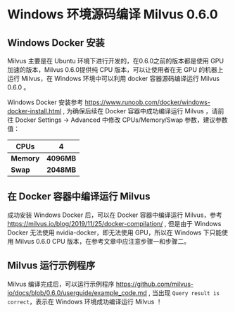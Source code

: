# Windows 环境源码编译 Milvus 0.6.0

## Windows Docker 安装

Milvus 主要是在 Ubuntu 环境下进行开发的，在0.6.0之前的版本都是使用 GPU 加速的版本，Milvus 0.6.0提供纯 CPU 版本，可以让使用者在无 GPU 的机器上运行 Milvus，在 Windows 环境中可以利用 docker 容器源码编译运行 Milvus 0.6.0 。

Windows Docker 安装参考 https://www.runoob.com/docker/windows-docker-install.html , 为确保后续在 Docker 容器中成功编译运行 Milvus ，请前往 Docker Settings -> Advanced 中修改 CPUs/Memory/Swap 参数，建议参数值：

| CPUs       | 4          |
| ---------- | ---------- |
| **Memory** | **4096MB** |
| **Swap**   | **2048MB** |



## 在 Docker 容器中编译运行 Milvus

成功安装 Windows Docker 后，可以在 Docker 容器中编译运行 Milvus，参考 https://milvus.io/blog/2019/11/25/docker-compilation/ , 但是由于 Windows Docker 无法使用 nvidia-docker，即无法使用 GPU，所以在 Windows 下只能使用 Milvus 0.6.0 CPU 版本，在参考文章中应注意步骤一和步骤二。



## Milvus 运行示例程序

Milvus 编译完成后，可以运行示例程序 https://github.com/milvus-io/docs/blob/0.6.0/userguide/example_code.md , 当出现 `Query result is correct`，表示在 Windows 环境成功编译运行 Milvus ！